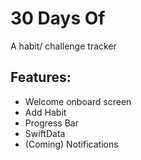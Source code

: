 #  30 Days Of

A habit/ challenge tracker

## Features:
- Welcome onboard screen
- Add Habit
- Progress Bar
- SwiftData
- (Coming) Notifications

